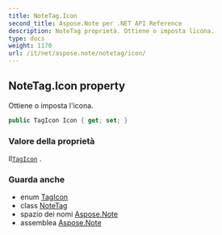 ```yaml
---
title: NoteTag.Icon
second_title: Aspose.Note per .NET API Reference
description: NoteTag proprietà. Ottiene o imposta licona.
type: docs
weight: 1170
url: /it/net/aspose.note/notetag/icon/
---
```

## NoteTag.Icon property

Ottiene o imposta l'icona.

```csharp
public TagIcon Icon { get; set; }
```

### Valore della proprietà

Il[`TagIcon`](../../tagicon/) .

### Guarda anche

* enum [TagIcon](../../tagicon/)
* class [NoteTag](../)
* spazio dei nomi [Aspose.Note](../../notetag/)
* assemblea [Aspose.Note](../../../)


